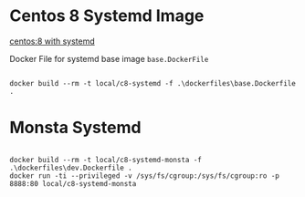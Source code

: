 # Centos 8 Systemd Image

[centos:8 with systemd](https://hub.docker.com/_/centos)

Docker File for systemd base image `base.DockerFile`

```

docker build --rm -t local/c8-systemd -f .\dockerfiles\base.Dockerfile .

```


# Monsta Systemd


```

docker build --rm -t local/c8-systemd-monsta -f .\dockerfiles\dev.Dockerfile .
docker run -ti --privileged -v /sys/fs/cgroup:/sys/fs/cgroup:ro -p 8888:80 local/c8-systemd-monsta

```
